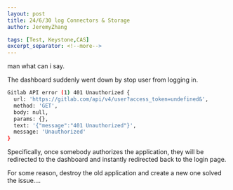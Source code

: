 ```yaml
---
layout: post
title: 24/6/30 log Connectors & Storage
author: JeremyZhang

tags: [Test, Keystone,CAS]
excerpt_separator: <!--more-->
---
```



man what can i say.
<!--more-->
The dashboard suddenly went down by stop user from logging in.

```sh
Gitlab API error (1) 401 Unauthorized {
  url: 'https://gitlab.com/api/v4/user?access_token=undefined&',
  method: 'GET',
  body: null,
  params: {},
  text: '{"message":"401 Unauthorized"}',
  message: 'Unauthorized'
}
```

Specifically, once somebody authorizes the application, they will be redirected to the dashboard and instantly redirected back to the login page.

For some reason, destroy the old application and create a new one solved the issue....